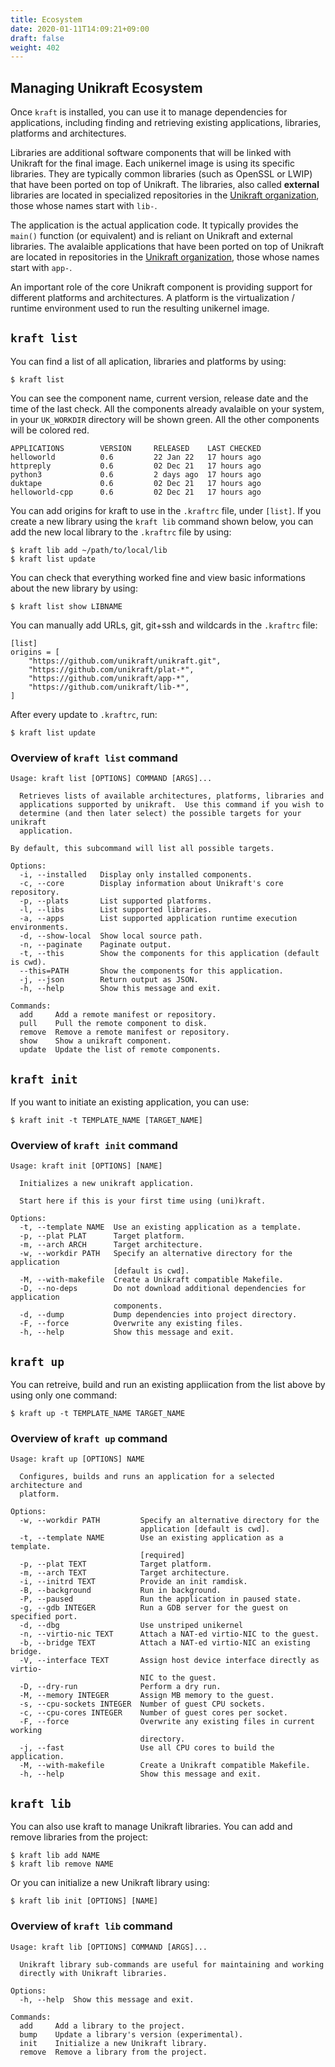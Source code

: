 ```yaml
---
title: Ecosystem
date: 2020-01-11T14:09:21+09:00
draft: false
weight: 402
---
```


## Managing Unikraft Ecosystem

Once `kraft` is installed, you can use it to manage dependencies for
applications, including finding and retrieving existing applications, libraries,
platforms and architectures.

Libraries are additional software components that will be linked with Unikraft for the final image.
Each unikernel image is using its specific libraries.
They are typically common libraries (such as OpenSSL or LWIP) that have been ported on top of Unikraft.
The libraries, also called **external** libraries are located in specialized repositories in the [Unikraft organization](https://github.com/unikraft), those whose names start with `lib-`.

The application is the actual application code.
It typically provides the `main()` function (or equivalent) and is reliant on Unikraft and external libraries.
The avalaible applications that have been ported on top of Unikraft are located in repositories in the [Unikraft organization](https://github.com/unikraft/), those whose names start with `app-`.

An important role of the core Unikraft component is providing support for different platforms and architectures.
A platform is the virtualization / runtime environment used to run the resulting unikernel image.

## `kraft list`

You can find a list of all aplication, libraries and platforms by using:

```
$ kraft list
```

You can see the component name, current version, release date and the time of the last check.
All the components already avalaible on your system, in your `UK_WORKDIR` directory will be shown green.
All the other components will be colored red.

```text
APPLICATIONS    	VERSION 	RELEASED  	LAST CHECKED
helloworld      	0.6     	22 Jan 22 	17 hours ago
httpreply       	0.6     	02 Dec 21 	17 hours ago
python3         	0.6     	2 days ago	17 hours ago
duktape         	0.6     	02 Dec 21 	17 hours ago
helloworld-cpp  	0.6     	02 Dec 21 	17 hours ago
```

You can add origins for kraft to use in the `.kraftrc` file, under `[list]`.
If you create a new library using the `kraft lib` command shown below, you can add the new local library to the `.kraftrc` file by using:

```
$ kraft lib add ~/path/to/local/lib
$ kraft list update
```

You can check that everything worked fine and view basic informations about the new library by using:

```
$ kraft list show LIBNAME
```

You can manually add URLs, git, git+ssh and wildcards in the `.kraftrc` file:
```text
[list]
origins = [
	"https://github.com/unikraft/unikraft.git",
	"https://github.com/unikraft/plat-*",
	"https://github.com/unikraft/app-*",
	"https://github.com/unikraft/lib-*",
]
```

After every update to `.kraftrc`, run:

```
$ kraft list update
```

### Overview of `kraft list` command

```text
Usage: kraft list [OPTIONS] COMMAND [ARGS]...

  Retrieves lists of available architectures, platforms, libraries and
  applications supported by unikraft.  Use this command if you wish to
  determine (and then later select) the possible targets for your unikraft
  application.

By default, this subcommand will list all possible targets.

Options:
  -i, --installed   Display only installed components.
  -c, --core        Display information about Unikraft's core repository.
  -p, --plats       List supported platforms.
  -l, --libs        List supported libraries.
  -a, --apps        List supported application runtime execution environments.
  -d, --show-local  Show local source path.
  -n, --paginate    Paginate output.
  -t, --this        Show the components for this application (default is cwd).
  --this=PATH       Show the components for this application.
  -j, --json        Return output as JSON.
  -h, --help        Show this message and exit.

Commands:
  add     Add a remote manifest or repository.
  pull    Pull the remote component to disk.
  remove  Remove a remote manifest or repository.
  show    Show a unikraft component.
  update  Update the list of remote components.
```

## `kraft init`

If you want to initiate an existing application, you can use:

```
$ kraft init -t TEMPLATE_NAME [TARGET_NAME]
```

### Overview of `kraft init` command

```text
Usage: kraft init [OPTIONS] [NAME]

  Initializes a new unikraft application.

  Start here if this is your first time using (uni)kraft.

Options:
  -t, --template NAME  Use an existing application as a template.
  -p, --plat PLAT      Target platform.
  -m, --arch ARCH      Target architecture.
  -w, --workdir PATH   Specify an alternative directory for the application
                       [default is cwd].
  -M, --with-makefile  Create a Unikraft compatible Makefile.
  -D, --no-deps        Do not download additional dependencies for application
                       components.
  -d, --dump           Dump dependencies into project directory.
  -F, --force          Overwrite any existing files.
  -h, --help           Show this message and exit.
```

## `kraft up`

You can retreive, build and run an existing appliication from the list above by using only one command:

```
$ kraft up -t TEMPLATE_NAME TARGET_NAME
```

### Overview of `kraft up` command

```text
Usage: kraft up [OPTIONS] NAME

  Configures, builds and runs an application for a selected architecture and
  platform.

Options:
  -w, --workdir PATH         Specify an alternative directory for the
                             application [default is cwd].
  -t, --template NAME        Use an existing application as a template.
                             [required]
  -p, --plat TEXT            Target platform.
  -m, --arch TEXT            Target architecture.
  -i, --initrd TEXT          Provide an init ramdisk.
  -B, --background           Run in background.
  -P, --paused               Run the application in paused state.
  -g, --gdb INTEGER          Run a GDB server for the guest on specified port.
  -d, --dbg                  Use unstriped unikernel
  -n, --virtio-nic TEXT      Attach a NAT-ed virtio-NIC to the guest.
  -b, --bridge TEXT          Attach a NAT-ed virtio-NIC an existing bridge.
  -V, --interface TEXT       Assign host device interface directly as virtio-
                             NIC to the guest.
  -D, --dry-run              Perform a dry run.
  -M, --memory INTEGER       Assign MB memory to the guest.
  -s, --cpu-sockets INTEGER  Number of guest CPU sockets.
  -c, --cpu-cores INTEGER    Number of guest cores per socket.
  -F, --force                Overwrite any existing files in current working
                             directory.
  -j, --fast                 Use all CPU cores to build the application.
  -M, --with-makefile        Create a Unikraft compatible Makefile.
  -h, --help                 Show this message and exit.
```

## `kraft lib`

You can also use kraft to manage Unikraft libraries.
You can add and remove libraries from the project:

```
$ kraft lib add NAME
$ kraft lib remove NAME
```

Or you can initialize a new Unikraft library using:

```
$ kraft lib init [OPTIONS] [NAME]
```

### Overview of `kraft lib` command

```text
Usage: kraft lib [OPTIONS] COMMAND [ARGS]...

  Unikraft library sub-commands are useful for maintaining and working
  directly with Unikraft libraries.

Options:
  -h, --help  Show this message and exit.

Commands:
  add     Add a library to the project.
  bump    Update a library's version (experimental).
  init    Initialize a new Unikraft library.
  remove  Remove a library from the project.
```
